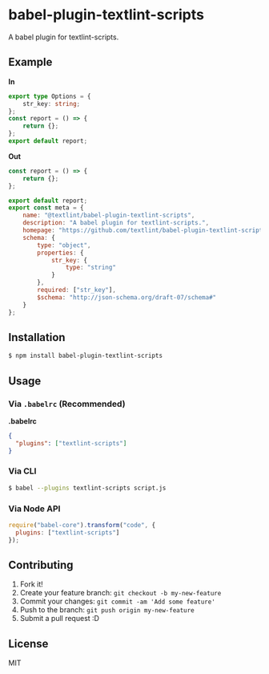 # babel-plugin-textlint-scripts

A babel plugin for textlint-scripts.

## Example

**In**

```ts
export type Options = {
    str_key: string;
};
const report = () => {
    return {};
};
export default report;
```

**Out**

```js
const report = () => {
    return {};
};

export default report;
export const meta = {
    name: "@textlint/babel-plugin-textlint-scripts",
    description: "A babel plugin for textlint-scripts.",
    homepage: "https://github.com/textlint/babel-plugin-textlint-scripts",
    schema: {
        type: "object",
        properties: {
            str_key: {
                type: "string"
            }
        },
        required: ["str_key"],
        $schema: "http://json-schema.org/draft-07/schema#"
    }
};
```

## Installation

```sh
$ npm install babel-plugin-textlint-scripts
```

## Usage

### Via `.babelrc` (Recommended)

**.babelrc**

```json
{
  "plugins": ["textlint-scripts"]
}
```

### Via CLI

```sh
$ babel --plugins textlint-scripts script.js
```

### Via Node API

```javascript
require("babel-core").transform("code", {
  plugins: ["textlint-scripts"]
});
```

## Contributing

1. Fork it!
2. Create your feature branch: `git checkout -b my-new-feature`
3. Commit your changes: `git commit -am 'Add some feature'`
4. Push to the branch: `git push origin my-new-feature`
5. Submit a pull request :D

## License

MIT
